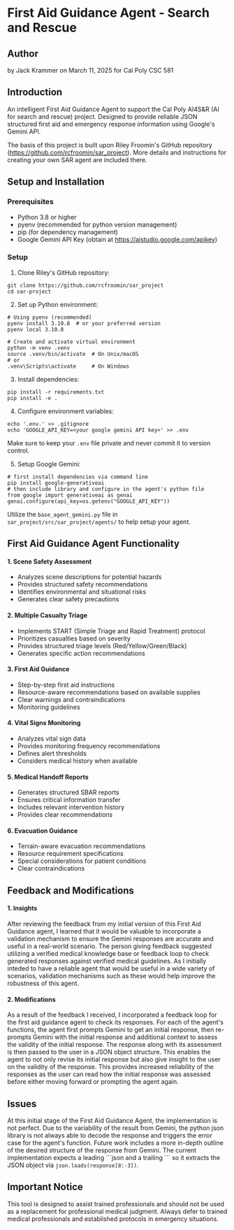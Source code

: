 # First Aid Guidance Agent - Search and Rescue

## Author

by Jack Krammer on March 11, 2025 for Cal Poly CSC 581


## Introduction

An intelligent First Aid Guidance Agent to support the Cal Poly AI4S&R (AI for search and rescue) project. Designed to provide reliable JSON structured first aid and emergency response information using Google's Gemini API. 

The basis of this project is built upon Riley Froomin's GitHub repository (https://github.com/rcfroomin/sar_project). More details and instructions for creating your own SAR agent are included there. 


## Setup and Installation

### Prerequisites

- Python 3.8 or higher
- pyenv (recommended for python version management)
- pip (for dependency management)
- Google Gemini API Key (obtain at https://aistudio.google.com/apikey)

### Setup

1. Clone Riley's GitHub repository:

```
git clone https://github.com/rcfroomin/sar_project
cd sar-project
```

2. Set up Python environment:

```
# Using pyenv (recommended)
pyenv install 3.10.8  # or your preferred version
pyenv local 3.10.8

# Create and activate virtual environment
python -m venv .venv
source .venv/bin/activate  # On Unix/macOS
# or
.venv\Scripts\activate     # On Windows
```

3. Install dependencies:

```
pip install -r requirements.txt
pip install -e .
```

4. Configure environment variables:

```
echo '.env.' >> .gitignore
echo 'GOOGLE_API_KEY=<your google gemini API key>' >> .env
```

Make sure to keep your `.env` file private and never commit it to version control.

5. Setup Google Gemini:

```
# first install dependencies via command line
pip install google-generativeai
# then include library and configure in the agent's python file
from google import generativeai as genai
genai.configure(api_key=os.getenv("GOOGLE_API_KEY"))
```

Utilize the `base_agent_gemini.py` file in `sar_project/src/sar_project/agents/` to help setup your agent.


## First Aid Guidance Agent Functionality

#### 1. Scene Safety Assessment

- Analyzes scene descriptions for potential hazards
- Provides structured safety recommendations
- Identifies environmental and situational risks
- Generates clear safety precautions

#### 2. Multiple Casualty Triage

- Implements START (Simple Triage and Rapid Treatment) protocol
- Prioritizes casualties based on severity
- Provides structured triage levels (Red/Yellow/Green/Black)
- Generates specific action recommendations

#### 3. First Aid Guidance

- Step-by-step first aid instructions
- Resource-aware recommendations based on available supplies
- Clear warnings and contraindications
- Monitoring guidelines

#### 4. Vital Signs Monitoring

- Analyzes vital sign data
- Provides monitoring frequency recommendations
- Defines alert thresholds
- Considers medical history when available

#### 5. Medical Handoff Reports

- Generates structured SBAR reports
- Ensures critical information transfer
- Includes relevant intervention history
- Provides clear recommendations

#### 6. Evacuation Guidance

- Terrain-aware evacuation recommendations
- Resource requirement specifications
- Special considerations for patient conditions
- Clear contraindications


## Feedback and Modifications

#### 1. Insights

After reviewing the feedback from my initial version of this First Aid Guidance agent, I learned that it would be valuable to incorporate a validation mechanism to ensure the Gemini responses are accurate and useful in a real-world scenario. The person giving feedback suggested utilizing a verified medical knowledge base or feedback loop to check generated responses against verified medical guidelines. As I initially inteded to have a reliable agent that would be useful in a wide variety of scenarios, validation mechanisms such as these would help improve the robustness of this agent. 


#### 2. Modifications

As a result of the feedback I received, I incorporated a feedback loop for the first aid guidance agent to check its responses. For each of the agent's functions, the agent first prompts Gemini to get an initial response, then re-prompts Gemini with the initial response and additional context to assess the validity of the initial response. The response along with its assessment is then passed to the user in a JSON object structure. This enables the agent to not only revise its initial response but also give insight to the user on the validity of the response. This provides increased reliability of the responses as the user can read how the initial response was assessed before either moving forward or prompting the agent again.


## Issues

At this initial stage of the First Aid Guidance Agent, the implementation is not perfect. Due to the variability of the result from Gemini, the python json library is not always able to decode the response and triggers the error case for the agent's function. Future work includes a more in-depth outline of the desired structure of the response from Gemini. The current implementation expects a leading \```json and a trailing \``` so it extracts the JSON object via ```json.loads(response[8:-3])```.


## Important Notice

This tool is designed to assist trained professionals and should not be used as a replacement for professional medical judgment. Always defer to trained medical professionals and established protocols in emergency situations.
